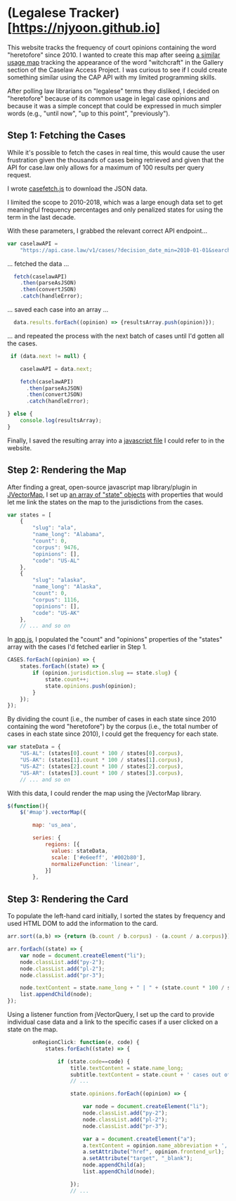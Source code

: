 # (Legalese Tracker)[https://njyoon.github.io]
This website tracks the frequency of court opinions containing the word "heretofore" since 2010.  I wanted to create this map after seeing [a similar usage map](https://case.law/gallery/witchcraft) tracking the appearance of the word "witchcraft" in the Gallery section of the Caselaw Access Project.  I was curious to see if I could create something similar using the CAP API with my limited programming skills.

After polling law librarians on "legalese" terms they disliked, I decided on "heretofore" because of its common usage in legal case opinions and because it was a simple concept that could be expressed in much simpler words (e.g., "until now", "up to this point", "previously").

## Step 1: Fetching the Cases
While it's possible to fetch the cases in real time, this would cause the user frustration given the thousands of cases being retrieved and given that the API for case.law only allows for a maximum of 100 results per query request.  

I wrote [casefetch.js](https://github.com/njyoon/legalese-tracker/blob/master/js/casefetch.js) to download the JSON data.

I limited the scope to 2010-2018, which was a large enough data set to get meaningful frequency percentages and only penalized states for using the term in the last decade.  

With these parameters, I grabbed the relevant correct API endpoint...
```javascript
var caselawAPI =
    "https://api.case.law/v1/cases/?decision_date_min=2010-01-01&search='heretofore'";
```
... fetched the data ...
```javascript
  fetch(caselawAPI)
    .then(parseAsJSON)
    .then(convertJSON)
    .catch(handleError);
```
... saved each case into an array ...
```javascript
  data.results.forEach((opinion) => {resultsArray.push(opinion)});
```
... and repeated the process with the next batch of cases until I'd gotten all the cases.
```javascript
 if (data.next != null) {  

    caselawAPI = data.next;  

    fetch(caselawAPI) 
      .then(parseAsJSON)
      .then(convertJSON)
      .catch(handleError);

} else { 
    console.log(resultsArray);  
}
```
Finally, I saved the resulting array into a [javascript file](https://github.com/njyoon/legalese-tracker/blob/master/js/cases.js) I could refer to in the website.

## Step 2: Rendering the Map
After finding a great, open-source javascript map library/plugin in [JVectorMap](http://jvectormap.com/), I set up [an array of "state" objects](https://github.com/njyoon/legalese-tracker/blob/master/js/states.js) with properties that would let me link the states on the map to the jurisdictions from the cases.

```javascript
var states = [
    {
        "slug": "ala",
        "name_long": "Alabama",
        "count": 0,
        "corpus": 9476,
        "opinions": [],
        "code": "US-AL"
    },
    {
        "slug": "alaska",
        "name_long": "Alaska",
        "count": 0,
        "corpus": 1116,
        "opinions": [],
        "code": "US-AK"
    },
    // ... and so on
```

In [app.js](https://github.com/njyoon/legalese-tracker/blob/master/js/app.js), I populated the "count" and "opinions" properties of the "states" array with the cases I'd fetched earlier in Step 1.
```javascript
CASES.forEach((opinion) => {
    states.forEach((state) => {
        if (opinion.jurisdiction.slug == state.slug) {
            state.count++;
            state.opinions.push(opinion);
        }
    });
});
```

By dividing the count (i.e., the number of cases in each state since 2010 containing the word "heretofore") by the corpus (i.e., the total number of cases in each state since 2010), I could get the frequency for each state.
```javascript
var stateData = {
    "US-AL": (states[0].count * 100 / states[0].corpus),
    "US-AK": (states[1].count * 100 / states[1].corpus),
    "US-AZ": (states[2].count * 100 / states[2].corpus),
    "US-AR": (states[3].count * 100 / states[3].corpus),
    // ... and so on
```
With this data, I could render the map using the jVectorMap library.
```javascript
$(function(){
    $('#map').vectorMap({

        map: 'us_aea',

        series: {
            regions: [{
              values: stateData,
              scale: ['#e6eeff', '#002b80'], 
              normalizeFunction: 'linear',
            }]
        },
```

## Step 3: Rendering the Card
To populate the left-hand card initially, I sorted the states by frequency and used HTML DOM to add the information to the card.
```javascript
arr.sort((a,b) => {return (b.count / b.corpus) - (a.count / a.corpus)});

arr.forEach((state) => {
    var node = document.createElement("li");
    node.classList.add("py-2");
    node.classList.add("pl-2");
    node.classList.add("pr-3");

    node.textContent = state.name_long + " | " + (state.count * 100 / state.corpus).toFixed(2) + "%";
    list.appendChild(node);
});
```
Using a listener function from jVectorQuery, I set up the card to provide individual case data and a link to the specific cases if a user clicked on a state on the map.
```javascript
        onRegionClick: function(e, code) {  
            states.forEach((state) => {  

                if (state.code==code) {  
                    title.textContent = state.name_long;  
                    subtitle.textContent = state.count + ' cases out of ' + state.corpus +'  ('+stateData[code].toFixed(2)+'%)';  
                    // ...

                    state.opinions.forEach((opinion) => {

                        var node = document.createElement("li");
                        node.classList.add("py-2");
                        node.classList.add("pl-2");
                        node.classList.add("pr-3");

                        var a = document.createElement("a");
                        a.textContent = opinion.name_abbreviation + ', ' + opinion.citations[0].cite + ' (' + opinion.decision_date.substring(0,4) + ')';
                        a.setAttribute("href", opinion.frontend_url);
                        a.setAttribute("target", "_blank");
                        node.appendChild(a);
                        list.appendChild(node);

                    });
                    // ...
```
